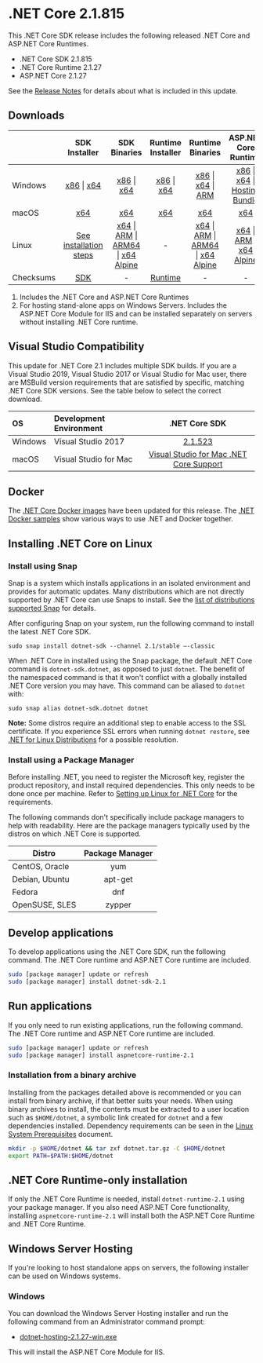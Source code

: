 # .NET Core 2.1.815

This .NET Core SDK release includes the following released .NET Core and ASP.NET Core Runtimes.

* .NET Core SDK 2.1.815
* .NET Core Runtime 2.1.27
* ASP.NET Core 2.1.27

See the [Release Notes](2.1.27.md) for details about what is included in this update.

## Downloads

|           | SDK Installer                        | SDK Binaries                 | Runtime Installer                                        | Runtime Binaries                                 | ASP.NET Core Runtime           |
| --------- | :------------------------------------------:     | :----------------------:                 | :---------------------------:                            | :-------------------------:                      | :-----------------:            |
| Windows   | [x86][dotnet-sdk-win-x86.exe] \| [x64][dotnet-sdk-win-x64.exe] | [x86][dotnet-sdk-win-x86.zip] \| [x64][dotnet-sdk-win-x64.zip] | [x86][dotnet-runtime-win-x86.exe] \| [x64][dotnet-runtime-win-x64.exe] | [x86][dotnet-runtime-win-x86.zip] \| [x64][dotnet-runtime-win-x64.zip] \| [ARM][dotnet-runtime-win-arm.zip] | [x86][aspnetcore-runtime-win-x86.exe] \| [x64][aspnetcore-runtime-win-x64.exe] \| [Hosting Bundle][dotnet-hosting-win.exe] |
| macOS     | [x64][dotnet-sdk-osx-x64.pkg]  | [x64][dotnet-sdk-osx-x64.tar.gz]     | [x64][dotnet-runtime-osx-x64.pkg] | [x64][dotnet-runtime-osx-x64.tar.gz] | [x64][aspnetcore-runtime-osx-x64.tar.gz] |
| Linux     | [See installation steps][linux-install]   | [x64][dotnet-sdk-linux-x64.tar.gz] \| [ARM][dotnet-sdk-linux-arm.tar.gz] \| [ARM64][dotnet-sdk-linux-arm64.tar.gz] \| [x64 Alpine][dotnet-sdk-linux-musl-x64.tar.gz] | - | [x64][dotnet-runtime-linux-x64.tar.gz] \| [ARM][dotnet-runtime-linux-arm.tar.gz] \| [ARM64][dotnet-runtime-linux-arm64.tar.gz] \| [x64 Alpine][dotnet-runtime-linux-musl-x64.tar.gz] | [x64][aspnetcore-runtime-linux-x64.tar.gz]  \| [ARM][aspnetcore-runtime-linux-arm.tar.gz] \| [x64 Alpine][aspnetcore-runtime-linux-musl-x64.tar.gz]
| Checksums | [SDK][checksums-sdk]                             | -                                        | [Runtime][checksums-runtime]                             | - | - |


1. Includes the .NET Core and ASP.NET Core Runtimes
2. For hosting stand-alone apps on Windows Servers. Includes the ASP.NET Core Module for IIS and can be installed separately on servers without installing .NET Core runtime.

## Visual Studio Compatibility

This update for .NET Core 2.1 includes multiple SDK builds. If you are a Visual Studio 2019, Visual Studio 2017 or Visual Studio for Mac user, there are MSBuild version requirements that are satisfied by specific, matching .NET Core SDK versions. See the table below to select the correct download.

| OS | Development Environment | .NET Core SDK |
| :-- | :-- | :--: |
| Windows | Visual Studio 2017 | [2.1.523](2.1.27.md) |
| macOS | Visual Studio for Mac | [Visual Studio for Mac .NET Core Support](https://learn.microsoft.com/visualstudio/mac/net-core-support) |


## Docker

The [.NET Core Docker images](https://hub.docker.com/_/microsoft-dotnet) have been updated for this release. The [.NET Docker samples](https://github.com/dotnet/dotnet-docker/blob/main/samples/README.md) show various ways to use .NET and Docker together.

## Installing .NET Core on Linux

### Install using Snap

Snap is a system which installs applications in an isolated environment and provides for automatic updates. Many distributions which are not directly supported by .NET Core can use Snaps to install. See the [list of distributions supported Snap](https://docs.snapcraft.io/installing-snapd/6735) for details.

After configuring Snap on your system, run the following command to install the latest .NET Core SDK.

`sudo snap install dotnet-sdk --channel 2.1/stable –-classic`

When .NET Core in installed using the Snap package, the default .NET Core command is `dotnet-sdk.dotnet`, as opposed to just `dotnet`. The benefit of the namespaced command is that it won't conflict with a globally installed .NET Core version you may have. This command can be aliased to `dotnet` with:

`sudo snap alias dotnet-sdk.dotnet dotnet`

**Note:** Some distros require an additional step to enable access to the SSL certificate. If you experience SSL errors when running `dotnet restore`, see [.NET for Linux Distributions](../../../linux.md) for a possible resolution.

### Install using a Package Manager

Before installing .NET, you need to register the Microsoft key, register the product repository, and install required dependencies. This only needs to be done once per machine. Refer to [Setting up Linux for .NET Core][linux-install] for the requirements.

The following commands don't specifically include package managers to help with readability. Here are the package managers typically used by the distros on which .NET Core is supported.

| Distro | Package Manager  |
| ---             | :----:  |
| CentOS, Oracle  | yum     |
| Debian, Ubuntu  | apt-get |
| Fedora          | dnf     |
| OpenSUSE, SLES  | zypper  |

## Develop applications

To develop applications using the .NET Core SDK, run the following command. The .NET Core runtime and ASP.NET Core runtime are included.

```bash
sudo [package manager] update or refresh
sudo [package manager] install dotnet-sdk-2.1
```

## Run applications

If you only need to run existing applications, run the following command. The .NET Core runtime and ASP.NET Core runtime are included.

```bash
sudo [package manager] update or refresh
sudo [package manager] install aspnetcore-runtime-2.1
```

### Installation from a binary archive

Installing from the packages detailed above is recommended or you can install from binary archive, if that better suits your needs. When using binary archives to install, the contents must be extracted to a user location such as `$HOME/dotnet`, a symbolic link created for `dotnet` and a few dependencies installed. Dependency requirements can be seen in the [Linux System Prerequisites](https://github.com/dotnet/core/blob/main/Documentation/linux-prereqs.md) document.

```bash
mkdir -p $HOME/dotnet && tar zxf dotnet.tar.gz -C $HOME/dotnet
export PATH=$PATH:$HOME/dotnet
```

## .NET Core Runtime-only installation

If only the .NET Core Runtime is needed, install `dotnet-runtime-2.1` using your package manager. If you also need ASP.NET Core functionality, installing `aspnetcore-runtime-2.1` will install both the ASP.NET Core Runtime and .NET Core Runtime.

## Windows Server Hosting

If you're looking to host standalone apps on servers, the following installer can be used on Windows systems.

### Windows

You can download the Windows Server Hosting installer and run the following command from an Administrator command prompt:

* [dotnet-hosting-2.1.27-win.exe][dotnet-hosting-win.exe]

This will install the ASP.NET Core Module for IIS.

[blob-runtime]: https://builds.dotnet.microsoft.com/dotnet/Runtime/
[blob-sdk]: https://builds.dotnet.microsoft.com/dotnet/Sdk/
[release-notes]: 2.1.27.md

[checksums-runtime]: https://builds.dotnet.microsoft.com/dotnet/checksums/2.1.27-sha.txt
[checksums-sdk]: https://builds.dotnet.microsoft.com/dotnet/checksums/2.1.27-sha.txt

[linux-install]: https://learn.microsoft.com/dotnet/core/install/linux
[linux-install]: https://learn.microsoft.com/dotnet/core/install/linux


[//]: # ( Runtime 2.1.27)
[dotnet-runtime-linux-arm.tar.gz]: https://download.visualstudio.microsoft.com/download/pr/9551a562-4edb-4c50-9c95-17a86f384cd2/ac4903d8b2de052277402f936edd5c97/dotnet-runtime-2.1.27-linux-arm.tar.gz
[dotnet-runtime-linux-arm64.tar.gz]: https://download.visualstudio.microsoft.com/download/pr/886a04a8-9995-43bc-b6ee-133541836c78/7e1f06c72ffd86731c3b37ae545499ed/dotnet-runtime-2.1.27-linux-arm64.tar.gz
[dotnet-runtime-linux-musl-x64.tar.gz]: https://download.visualstudio.microsoft.com/download/pr/62a3d54d-826a-4f02-bdb6-bf39e150bdef/dc80fe29313d0f01841283cca5e3fc49/dotnet-runtime-2.1.27-linux-musl-x64.tar.gz
[dotnet-runtime-linux-x64.tar.gz]: https://download.visualstudio.microsoft.com/download/pr/f7eb39c4-484d-4e01-bd41-b4fe6794cd82/ff5c2799f30ea6dd19964c5c90780dba/dotnet-runtime-2.1.27-linux-x64.tar.gz
[dotnet-runtime-osx-x64.pkg]: https://download.visualstudio.microsoft.com/download/pr/e88dabe7-3985-4170-a673-474b72b17027/71d6a02976970b4c3276e7ca5fe2e636/dotnet-runtime-2.1.27-osx-x64.pkg
[dotnet-runtime-osx-x64.tar.gz]: https://download.visualstudio.microsoft.com/download/pr/a599fc53-bc74-4640-b95d-1a041e161f6c/86bbfe6131d2f3b9d1a52c8ccbcd2a47/dotnet-runtime-2.1.27-osx-x64.tar.gz
[dotnet-runtime-win-arm.zip]: https://download.visualstudio.microsoft.com/download/pr/d8f11be6-be68-4997-a604-81f964b14d16/1c83ed7b1197f984a994c56f3ecdea77/dotnet-runtime-2.1.27-win-arm.zip
[dotnet-runtime-win-x64.exe]: https://download.visualstudio.microsoft.com/download/pr/7c60245b-b3f0-4db4-ba42-ed1e78e0d02d/dd7047834f6fd9239fd060b824ca8fdc/dotnet-runtime-2.1.27-win-x64.exe
[dotnet-runtime-win-x64.zip]: https://download.visualstudio.microsoft.com/download/pr/359b51a0-118d-4f59-866d-0d52a55ee8b9/40c5bd8934bf576e54a3b82b4fbc394a/dotnet-runtime-2.1.27-win-x64.zip
[dotnet-runtime-win-x86.exe]: https://download.visualstudio.microsoft.com/download/pr/2644fd69-fb6b-40c2-96ca-5bd65b62934e/dc5f3662f1f1863e5e9e98819be03be3/dotnet-runtime-2.1.27-win-x86.exe
[dotnet-runtime-win-x86.zip]: https://download.visualstudio.microsoft.com/download/pr/9f2e3f11-aca9-45af-87e6-584453082cb7/5c3a6ca7c2f274eab48608c545bc47a5/dotnet-runtime-2.1.27-win-x86.zip

[//]: # ( ASP 2.1.27)
[aspnetcore-runtime-linux-arm.tar.gz]: https://download.visualstudio.microsoft.com/download/pr/370a2aca-439b-4f0f-831f-3224a9cf4d13/bd3ec147dc91fa66c7464b5c7a8a668b/aspnetcore-runtime-2.1.27-linux-arm.tar.gz
[aspnetcore-runtime-linux-musl-x64.tar.gz]: https://download.visualstudio.microsoft.com/download/pr/006d9e1a-f9c4-4a6f-9e39-8b869322ae4a/6e3ed4443981bc2c75ce89bda340c267/aspnetcore-runtime-2.1.27-linux-musl-x64.tar.gz
[aspnetcore-runtime-linux-x64.tar.gz]: https://download.visualstudio.microsoft.com/download/pr/c66dd1cb-a5fc-4427-bef4-d55a1da5a5c7/17f733c7b6afe91ef9c91e9f6e170cad/aspnetcore-runtime-2.1.27-linux-x64.tar.gz
[aspnetcore-runtime-osx-x64.tar.gz]: https://download.visualstudio.microsoft.com/download/pr/a8067484-5bba-4bf4-97bc-77093e8fcb78/25a2302003e3efee5795bb160c23ca89/aspnetcore-runtime-2.1.27-osx-x64.tar.gz
[aspnetcore-runtime-win-x64.exe]: https://download.visualstudio.microsoft.com/download/pr/44f46782-9066-4f62-8aae-2657d5a6112a/e9de8e0fdeeb6eb05d77950da50351cc/aspnetcore-runtime-2.1.27-win-x64.exe
[aspnetcore-runtime-win-x64.zip]: https://download.visualstudio.microsoft.com/download/pr/291e04db-0aa4-4a52-b733-8afaed634bae/d72e1a99e070354b22e8e2fca1990f13/aspnetcore-runtime-2.1.27-win-x64.zip
[aspnetcore-runtime-win-x86.exe]: https://download.visualstudio.microsoft.com/download/pr/978a4289-8043-473d-a0f2-0a44bd1b50d8/2f1a77556585d03fb5f1f2ab52d57cc0/aspnetcore-runtime-2.1.27-win-x86.exe
[aspnetcore-runtime-win-x86.zip]: https://download.visualstudio.microsoft.com/download/pr/c446dcfe-e41b-400d-ae48-ba28b49539a4/c250b3fcbc7e3db17d48692ea15644a6/aspnetcore-runtime-2.1.27-win-x86.zip
[dotnet-hosting-win.exe]: https://download.visualstudio.microsoft.com/download/pr/4155e077-4635-4a74-8c96-3feb3f341073/771eb3d31794d7fd6030d367e0236ec8/dotnet-hosting-2.1.27-win.exe

[//]: # ( SDK 2.1.815 )
[dotnet-sdk-linux-arm.tar.gz]: https://download.visualstudio.microsoft.com/download/pr/35da4c51-417b-4a6e-a7d2-4b4e246a3bad/976ee96a01003c44f787943f3ce13b13/dotnet-sdk-2.1.815-linux-arm.tar.gz
[dotnet-sdk-linux-arm64.tar.gz]: https://download.visualstudio.microsoft.com/download/pr/6f0cfe82-8f75-40cb-aedd-255e3fe18b7c/e9714474d9cf59c7bdb7461bcb875064/dotnet-sdk-2.1.815-linux-arm64.tar.gz
[dotnet-sdk-linux-musl-x64.tar.gz]: https://download.visualstudio.microsoft.com/download/pr/d23516c5-208a-4eed-a756-706996e1a559/642a5cb2533450a857fb35217aa8ace4/dotnet-sdk-2.1.815-linux-musl-x64.tar.gz
[dotnet-sdk-linux-x64.tar.gz]: https://download.visualstudio.microsoft.com/download/pr/7fba29f6-aac9-4b53-a5f9-9b421bec6288/70ac39be0282331d18b535f64ea5f40a/dotnet-sdk-2.1.815-linux-x64.tar.gz
[dotnet-sdk-osx-x64.pkg]: https://download.visualstudio.microsoft.com/download/pr/48fa767a-4e0d-4d53-bd81-b931061b58e5/446f7ebcd5d20906d34cd6d1bc53f2d4/dotnet-sdk-2.1.815-osx-x64.pkg
[dotnet-sdk-osx-x64.tar.gz]: https://download.visualstudio.microsoft.com/download/pr/be39ce14-fd2a-4f0a-ae0f-d149ada59344/314258f3c74c855ebf70eea4753f27ee/dotnet-sdk-2.1.815-osx-x64.tar.gz
[dotnet-sdk-win-x64.exe]: https://download.visualstudio.microsoft.com/download/pr/aa95baea-c610-4802-a7f2-a06da7b7adf1/942c9466aa99bc1180a4d3e569613de9/dotnet-sdk-2.1.815-win-x64.exe
[dotnet-sdk-win-x64.zip]: https://download.visualstudio.microsoft.com/download/pr/7fd87a05-13e0-40da-aed3-f67e04b700cd/6e04d3b98972ff066845b3e694ff8e7b/dotnet-sdk-2.1.815-win-x64.zip
[dotnet-sdk-win-x86.exe]: https://download.visualstudio.microsoft.com/download/pr/8a5fe887-ae33-4f55-a45a-c9d539b4b7f6/7f357aa5eb6cfced485a91df56ccb80c/dotnet-sdk-2.1.815-win-x86.exe
[dotnet-sdk-win-x86.zip]: https://download.visualstudio.microsoft.com/download/pr/533ffcc7-f393-4ba2-9fc0-060cb6fa7dc0/2c43a263b519c32078ae51d6f4c256d8/dotnet-sdk-2.1.815-win-x86.zip

